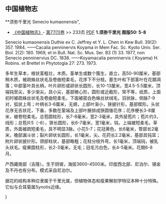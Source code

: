 
## 中国植物志

**须弥千里光 Senecio kumaonensis",


* [《中国植物志》](http://www.iplant.cn/frps)- [第77(1)卷](http://www.iplant.cn/frps/vol/77(1)) >> 233页 [PDF](http://www.iplant.cn/frps/pdf/77(1)/233.PDF)
**1.须弥千里光 图版50: 5-8**

Senecio kumaonensis Duthie ex C. Jeffrey et Y. L. Chen in Kew Bull. 39(2): 357. 1984. ——Cacalia penninervis Koyama in Mem Fac. Sc. Kyoto Univ. Ser. Biol. 2(2): 180. 1969, et in Bull. Nat. Sc. Mus. Ser. B3 (1) 33. 1977, non Senecio penninervius DC. 1838. ——Koyamacalia penninervis ( Koyama) H. Robins. et Brettel in Phytotogia 27: 273. 1973.

多年生草本，根状茎粗壮，木质。茎单生或数个簇生，直立，高50-90厘米，基部稍木质，被疏蛛丝状毛及卷曲短柔毛，花序下不分枝。基生叶和下部茎叶在花期凋落；中部茎叶具长柄，叶片卵形或卵状长圆形，长10-13厘米，宽4.5-5.5厘米，顶端钝至尖，多少渐尖，具小尖，基部微心形，圆形或近截形，常不等，纸质，上面初时被疏蛛丝状毛及卷曲短柔毛，下面被密白色蛛丝状绒毛，羽状脉，侧脉7-9对，弧状上弯；叶柄长3-6厘米，无翅，上部叶渐小，狭披针形，基部楔形。头状花序无舌状花，下垂，多数在茎端及上部叶腋排成狭圆锥花序；花序梗长3-8厘米，被卷短柔毛。总苞圆柱形，长7-8毫米，宽2-3毫米，具外层苞片；苞片约3，线形；总苞片5（-6），狭长圆形，长6-7毫米，宽1毫米，钝，上端被短柔毛，草质，外面被疏短柔毛，具不明显3脉。小花5-7；花冠黄色，长6毫米，管部长2毫米，檐部漏斗状；裂片卵状长圆形，长1毫米，尖。花药长2.2毫米，基部具钝耳；附片卵状披针形。颈部柱状，基部略粗；花柱分枝外弯，长1毫米，顶端钝，被乳头状毛。瘦果圆柱形，长2-3毫米，无毛；冠毛污白色，长4-5毫米。花期6-8月。

产西藏南部（吉隆）。生于阴坡，海拔3600-4500米。印度西北部、尼泊尔、锡金及不丹也有分布。模式采自尼泊尔。

据花的结构本种应隶属于千里光属，但植物体态和瘦果解剖学特征本种十分特殊。它似与合耳菊属Synotis近缘。

}